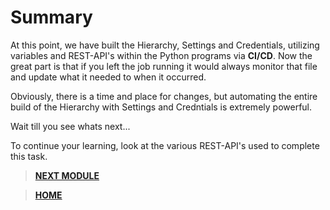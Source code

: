 # Summary

At this point, we have built the Hierarchy, Settings and Credentials, utilizing variables and REST-API's within the Python programs via **CI/CD**. Now the great part is that if you left the job running it would always monitor that file and update what it needed to when it occurred. 

Obviously, there is a time and place for changes, but automating the entire build of the Hierarchy with Settings and Credntials is extremely powerful. 

Wait till you see whats next...

To continue your learning, look at the various REST-API's used to complete this task. 

> [**NEXT MODULE**](../cicd-2-discovery/01-intro.md)

> [**HOME**](../README.md)